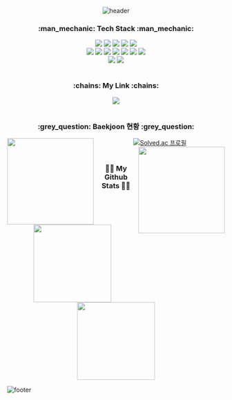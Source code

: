 <div>
<div align="center">
  
![header](https://capsule-render.vercel.app/api?type=waving&color=timeGradient&height=180&section=header&text=Kelvin's%20Github%20Page&fontSize=30&fontColor=FFFFFF)

</div>  
  
<h3 align="center">:man_mechanic: Tech Stack :man_mechanic:</h3>

<div align="center">
  
  <img src="https://img.shields.io/badge/Node.js-339933?style=flat-square&logo=Node.js&logoColor=white"/>
  <img src="https://img.shields.io/badge/Python-3776AB?style=flat-square&logo=Python&logoColor=white"/>
  <img src="https://img.shields.io/badge/Redux-764ABC?style=flat-square&logo=Redux&logoColor=white"/>
  <img src="https://img.shields.io/badge/C-A8B9CC?style=flat-square&logo=C&logoColor=white"/>
  <img src="https://img.shields.io/badge/Next.js-000000?style=flat-square&logo=Next.js&logoColor=white"/>

</div>

<div align="center">
  
  <img src="https://img.shields.io/badge/HTML5-E34F26?style=flat-square&logo=HTML5&logoColor=white"/>
  <img src="https://img.shields.io/badge/JavaScript-F7DF1E?style=flat-square&logo=JavaScript&logoColor=white"/>
  <img src="https://img.shields.io/badge/Typescript-3178C6?style=flat-square&logo=Typescript&logoColor=white"/>
  <img src="https://img.shields.io/badge/jQuery-0769AD?style=flat-square&logo=jQuery&logoColor=white"/>
  <img src="https://img.shields.io/badge/CSS3-1572B6?style=flat-square&logo=CSS3&logoColor=white"/>
  <img src="https://img.shields.io/badge/React-61DAFB?style=flat-square&logo=React&logoColor=white"/>
  <img src="https://img.shields.io/badge/Bootstrap-7952B3?style=flat-square&logo=Bootstrap&logoColor=white"/>

</div>

<div align="center">
  
  <img src="https://img.shields.io/badge/MongoDB-47A248?style=flat-square&logo=MongoDB&logoColor=white"/>
  <img src="https://img.shields.io/badge/Git-F05032?style=flat-square&logo=Git&logoColor=white"/>

</div>

#

<h3 align="center">:chains: My Link :chains:</h3>

<div align="center">
  
  <a href="https://velog.io/@kelvin3476">
    <img src="https://img.shields.io/badge/Velog-20C997?style=flat-square&logo=velog&logoColor=white"/>
  </a>
  
</div>

#

<h3 align="center">:grey_question: Baekjoon 현황 :grey_question:</h3>
  
<div align="center">
  
  <img align="left" width="200" src="https://tenor.com/ko/view/snoopy-what-gif-8753995.gif">
  
  
[![Solved.ac 프로필](http://mazassumnida.wtf/api/v2/generate_badge?boj=dltmddn0322)](https://solved.ac/dltmddn0322)
  <img align="right" width="200" src="https://tenor.com/ko/view/snoopy-what-gif-8753995.gif">
 
</div>
  
#
  
<h3 align="center">👩‍💻 My Github Stats 👩‍💻</h3>

<p align="center">
  <img height="180em" src="https://github-readme-stats.vercel.app/api?username=ChoSooBeen&show_icons=true&theme=vue">
  <img height="180em" src="https://github-readme-stats.vercel.app/api/top-langs/?username=ChoSooBeen&hide=Batchfile,jupyter%20notebook&layout=compact&theme=vue">
</p>
  
![footer](https://capsule-render.vercel.app/api?section=footer&type=waving&color=timeGradient)

</div>

